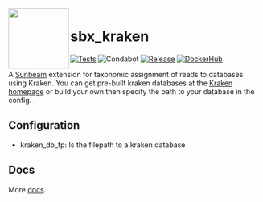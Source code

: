 <img src="https://github.com/sunbeam-labs/sunbeam/blob/stable/docs/images/sunbeam_logo.gif" width=120, height=120 align="left" />

# sbx_kraken

<!-- badges: start -->
[![Tests](https://github.com/sunbeam-labs/sbx_kraken/actions/workflows/tests.yml/badge.svg)](https://github.com/sunbeam-labs/sbx_kraken/actions/workflows/tests.yml)
![Condabot](https://img.shields.io/badge/condabot-active-purple)
[![Release](https://img.shields.io/github/release/sunbeam-labs/sbx_kraken.svg?style=flat)](https://github.com/sunbeam-labs/sbx_kraken/releases/latest)
[![DockerHub](https://img.shields.io/docker/pulls/sunbeamlabs/sbx_kraken)](https://hub.docker.com/repository/docker/sunbeamlabs/sbx_kraken/)
<!-- badges: end -->

A [Sunbeam](https://github.com/sunbeam-labs/sunbeam) extension for taxonomic assignment of reads to databases using Kraken. You can get pre-built kraken databases at the [Kraken homepage](http://ccb.jhu.edu/software/kraken/) or build your own then specify the path to your database in the config.

## Configuration

  - kraken_db_fp: Is the filepath to a kraken database

## Docs

More [docs](https://sunbeam.readthedocs.io/en/stable/extensions.html).